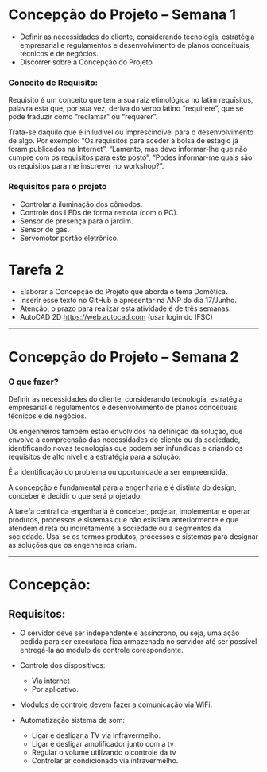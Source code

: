 # Concepção do Projeto – Semana 1

* Definir as necessidades do cliente, considerando tecnologia, estratégia empresarial e regulamentos e desenvolvimento de planos conceituais, técnicos e de negócios.
* Discorrer sobre a Concepção do Projeto

### Conceito de Requisito:

Requisito é um conceito que tem a sua raiz etimológica no latim requīsitus, palavra esta que, por sua vez, deriva do verbo latino “requirere”, que se pode traduzir como “reclamar” ou “requerer”.

Trata-se daquilo que é iniludível ou imprescindível para o desenvolvimento de algo. Por exemplo: “Os requisitos para aceder à bolsa de estágio já foram publicados na Internet”, “Lamento, mas devo informar-lhe que não cumpre com os requisitos para este posto”, “Podes informar-me quais são os requisitos para me inscrever no workshop?”.

### Requisitos para o projeto

* Controlar a iluminação dos cômodos.
* Controle dos LEDs de forma remota (com o PC).
* Sensor de presença para o jardim.
* Sensor de gás.
* Servomotor portão eletrônico.

# Tarefa 2

* Elaborar a Concepção do Projeto que aborda o tema Domótica.
* Inserir esse texto no GitHub e apresentar na ANP do dia 17/Junho.
* Atenção, o prazo para realizar esta atividade é de três semanas.
* AutoCAD 2D https://web.autocad.com  (usar login do IFSC)

********************************
# Concepção do Projeto – Semana 2

### O que fazer?
Definir as necessidades do cliente, considerando tecnologia, estratégia empresarial e regulamentos e desenvolvimento de planos conceituais, técnicos e de negócios.

Os engenheiros também estão envolvidos na definição da solução, que envolve a compreensão das necessidades do cliente ou da sociedade, identificando novas tecnologias que podem ser infundidas e criando os requisitos de alto nível e a estratégia para a solução.

É a identificação do problema ou oportunidade a ser empreendida.

A concepção é fundamental para a engenharia e é distinta do design; conceber é decidir o que será projetado.

A tarefa central da engenharia é conceber, projetar, implementar e operar produtos, processos e sistemas que não existiam anteriormente e que atendem direta ou indiretamente à sociedade ou a segmentos da sociedade.
Usa-se os termos produtos, processos e sistemas para designar as soluções que os engenheiros criam.

********************************

# Concepção:

## Requisitos:

* O servidor deve ser independente e assíncrono, ou seja, uma ação pedida para ser executada fica armazenada no servidor até ser possível entregá-la ao modulo de controle corespondente.


* Controle dos dispositivos:
  * Via internet
  * Por aplicativo.


* Módulos de controle devem fazer a comunicação via WiFi.


* Automatização sistema de som:
  * Ligar e desligar a TV via infravermelho.
  * Ligar e desligar amplificador junto com a tv
  * Regular o volume utilizando o controle da tv
  * Controlar ar condicionado via infravermelho.
  
 







